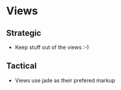 # Views

## Strategic

 - Keep stuff out of the views :-)

## Tactical

 - Views use jade as their prefered markup
